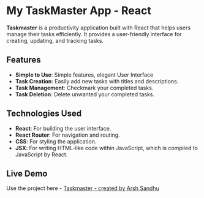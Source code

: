 # My TaskMaster App - React

**Taskmaster** is a productivity application built with React that helps users manage their tasks efficiently. It provides a user-friendly interface for creating, updating, and tracking tasks.

## Features

- **Simple to Use**: Simple features, elegant User Interface
- **Task Creation**: Easily add new tasks with titles and descriptions.
- **Task Management**: Checkmark your completed tasks.
- **Task Deletion**: Delete unwanted your completed tasks.

## Technologies Used

- **React**: For building the user interface.
- **React Router**: For navigation and routing.
- **CSS**: For styling the application.
- **JSX**: For writing HTML-like code within JavaScript, which is compiled to JavaScript by React.

## Live Demo
Use the project here - [Taskmaster - created by Arsh Sandhu](https://react-taskmaster-app.vercel.app/)


